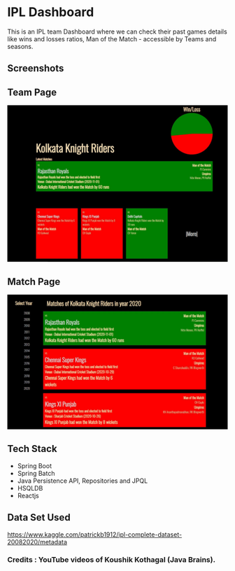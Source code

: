 # IPL Dashboard


This is an IPL team Dashboard where we can check their past games details like wins and losses ratios, Man of the Match - accessible by Teams and seasons.

## **Screenshots**


## **Team Page**

![Team Page](/README/TeamPage.JPG)

## **Match Page**

![Match Page](/README/MatchPage.JPG)

## **Tech Stack**

* Spring Boot
* Spring Batch
* Java Persistence API, Repositories and JPQL
* HSQLDB
* Reactjs

## **Data Set Used**

https://www.kaggle.com/patrickb1912/ipl-complete-dataset-20082020/metadata


### Credits : YouTube videos of Koushik Kothagal (Java Brains).
